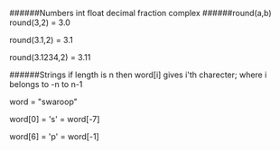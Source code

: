 ######Numbers
int float decimal fraction complex
######round(a,b)
round(3,2) = 3.0

round(3.1,2) = 3.1

round(3.1234,2) = 3.11

######Strings
if length is n then word[i] gives i'th charecter; where i belongs to -n to n-1 

word = "swaroop"

word[0] = 's' = word[-7]

word[6] = 'p' = word[-1]
